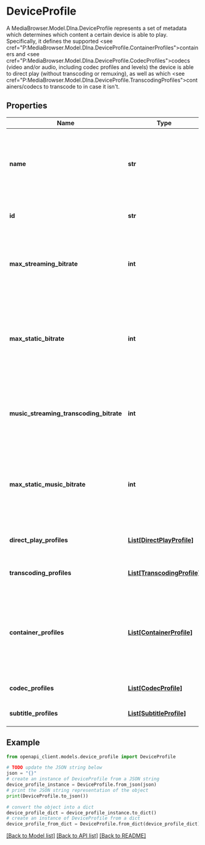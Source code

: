 # DeviceProfile

A MediaBrowser.Model.Dlna.DeviceProfile represents a set of metadata which determines which content a certain device is able to play.  <br />  Specifically, it defines the supported <see cref=\"P:MediaBrowser.Model.Dlna.DeviceProfile.ContainerProfiles\">containers</see> and  <see cref=\"P:MediaBrowser.Model.Dlna.DeviceProfile.CodecProfiles\">codecs</see> (video and/or audio, including codec profiles and levels)  the device is able to direct play (without transcoding or remuxing),  as well as which <see cref=\"P:MediaBrowser.Model.Dlna.DeviceProfile.TranscodingProfiles\">containers/codecs to transcode to</see> in case it isn't.

## Properties

Name | Type | Description | Notes
------------ | ------------- | ------------- | -------------
**name** | **str** | Gets or sets the name of this device profile. User profiles must have a unique name. | [optional] 
**id** | **str** | Gets or sets the unique internal identifier. | [optional] 
**max_streaming_bitrate** | **int** | Gets or sets the maximum allowed bitrate for all streamed content. | [optional] 
**max_static_bitrate** | **int** | Gets or sets the maximum allowed bitrate for statically streamed content (&#x3D; direct played files). | [optional] 
**music_streaming_transcoding_bitrate** | **int** | Gets or sets the maximum allowed bitrate for transcoded music streams. | [optional] 
**max_static_music_bitrate** | **int** | Gets or sets the maximum allowed bitrate for statically streamed (&#x3D; direct played) music files. | [optional] 
**direct_play_profiles** | [**List[DirectPlayProfile]**](DirectPlayProfile.md) | Gets or sets the direct play profiles. | [optional] 
**transcoding_profiles** | [**List[TranscodingProfile]**](TranscodingProfile.md) | Gets or sets the transcoding profiles. | [optional] 
**container_profiles** | [**List[ContainerProfile]**](ContainerProfile.md) | Gets or sets the container profiles. Failing to meet these optional conditions causes transcoding to occur. | [optional] 
**codec_profiles** | [**List[CodecProfile]**](CodecProfile.md) | Gets or sets the codec profiles. | [optional] 
**subtitle_profiles** | [**List[SubtitleProfile]**](SubtitleProfile.md) | Gets or sets the subtitle profiles. | [optional] 

## Example

```python
from openapi_client.models.device_profile import DeviceProfile

# TODO update the JSON string below
json = "{}"
# create an instance of DeviceProfile from a JSON string
device_profile_instance = DeviceProfile.from_json(json)
# print the JSON string representation of the object
print(DeviceProfile.to_json())

# convert the object into a dict
device_profile_dict = device_profile_instance.to_dict()
# create an instance of DeviceProfile from a dict
device_profile_from_dict = DeviceProfile.from_dict(device_profile_dict)
```
[[Back to Model list]](../README.md#documentation-for-models) [[Back to API list]](../README.md#documentation-for-api-endpoints) [[Back to README]](../README.md)


